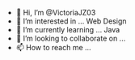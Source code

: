 - 👋 Hi, I’m @VictoriaJZ03
- 👀 I’m interested in ... Web Design
- 🌱 I’m currently learning ... Java 
- 💞️ I’m looking to collaborate on ...
- 📫 How to reach me ...

<!---
VictoriaJZ03/VictoriaJZ03 is a ✨ special ✨ repository because its `README.md` (this file) appears on your GitHub profile.
You can click the Preview link to take a look at your changes.
--->
